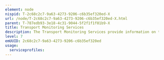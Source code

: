 ```yaml
---
element: node
nispid: T-2c68c2c7-9a63-4273-9206-c6b35ef320ed-X
url: /node/T-2c68c2c7-9a63-4273-9206-c6b35ef320ed-X.html
parent: T-787edb93-3e18-4c31-9044-5f2f1f1f01b9-X
title: Transport Monitoring Services
description: The Transport Monitoring Services provide information on the actual utilization and performance of monitored Transport Services. The Transport Monitoring Services deliver information about service exceptions and support root-causes analysis to help locate performance bottlenecks, errors, or incomplete transactions.
level: 7
emUUID: 2c68c2c7-9a63-4273-9206-c6b35ef320ed
usage:
  serviceprofiles:
---
```

